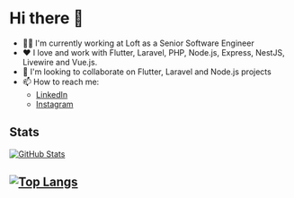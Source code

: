 # Hi there 👋

- 👨‍💻 I'm currently working at Loft as a Senior Software Engineer
- ❤️ I love and work with Flutter, Laravel, PHP, Node.js, Express, NestJS, Livewire and Vue.js.
- 👯 I'm looking to collaborate on Flutter, Laravel and Node.js projects
- 📫 How to reach me: 
  - [LinkedIn](https://www.linkedin.com/in/samuelcecilio)
  - [Instagram](https://www.instagram.com/ceciliosamuel)

## Stats

[![GitHub Stats](https://github-readme-stats.vercel.app/api?username=samuelcecilio&show_icons=true&theme=dracula&include_all_commits=true&count_private=true)](https://github.com/anuraghazra/github-readme-stats)

[![Top Langs](https://github-readme-stats.vercel.app/api/top-langs/?username=samuelcecilio&layout=compact&theme=dracula&langs_count=10)](https://github.com/anuraghazra/github-readme-stats)
---
